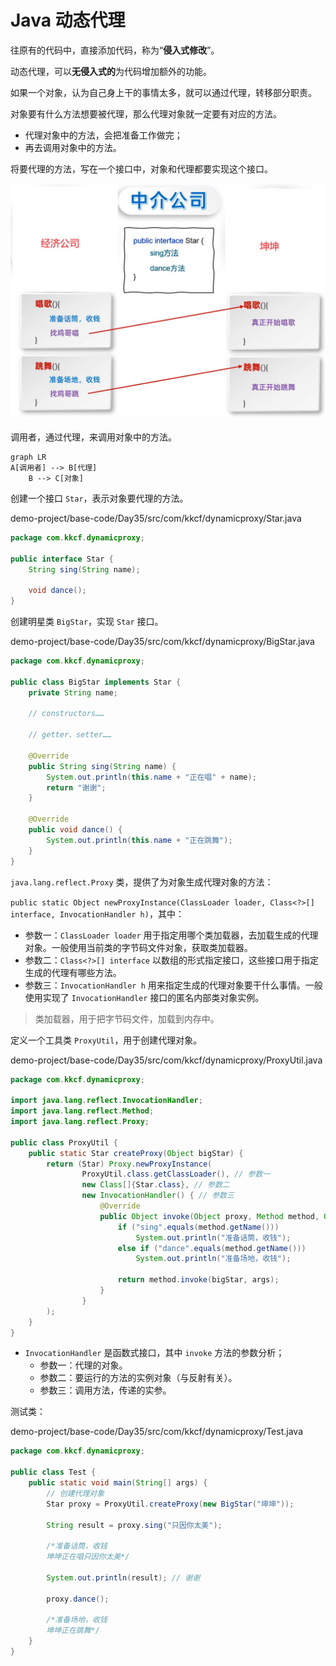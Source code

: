 # Java 动态代理

往原有的代码中，直接添加代码，称为“**侵入式修改**”。

动态代理，可以**无侵入式的**为代码增加额外的功能。

如果一个对象，认为自己身上干的事情太多，就可以通过代理，转移部分职责。

对象要有什么方法想要被代理，那么代理对象就一定要有对应的方法。

- 代理对象中的方法，会把准备工作做完；
- 再去调用对象中的方法。

将要代理的方法，写在一个接口中，对象和代理都要实现这个接口。

![动态代理](NodeAssets/动态代理.jpg)

调用者，通过代理，来调用对象中的方法。

```mermaid
graph LR
A[调用者] --> B[代理]
    B --> C[对象]
```

创建一个接口 `Star`，表示对象要代理的方法。

demo-project/base-code/Day35/src/com/kkcf/dynamicproxy/Star.java

```java
package com.kkcf.dynamicproxy;

public interface Star {
    String sing(String name);

    void dance();
}
```

创建明星类 `BigStar`，实现 `Star` 接口。

demo-project/base-code/Day35/src/com/kkcf/dynamicproxy/BigStar.java

```java
package com.kkcf.dynamicproxy;

public class BigStar implements Star {
    private String name;

    // constructors……

    // getter、setter……

    @Override
    public String sing(String name) {
        System.out.println(this.name + "正在唱" + name);
        return "谢谢";
    }

    @Override
    public void dance() {
        System.out.println(this.name + "正在跳舞");
    }
}
```

`java.lang.reflect.Proxy` 类，提供了为对象生成代理对象的方法：

`public static Object newProxyInstance(ClassLoader loader, Class<?>[] interface, InvocationHandler h)`，其中：

- 参数一：`ClassLoader loader` 用于指定用哪个类加载器，去加载生成的代理对象。一般使用当前类的字节码文件对象，获取类加载器。
- 参数二：`Class<?>[] interface` 以数组的形式指定接口，这些接口用于指定生成的代理有哪些方法。
- 参数三：`InvocationHandler h` 用来指定生成的代理对象要干什么事情。一般使用实现了 `InvocationHandler` 接口的匿名内部类对象实例。

> 类加载器，用于把字节码文件，加载到内存中。

定义一个工具类 `ProxyUtil`，用于创建代理对象。

demo-project/base-code/Day35/src/com/kkcf/dynamicproxy/ProxyUtil.java

```java
package com.kkcf.dynamicproxy;

import java.lang.reflect.InvocationHandler;
import java.lang.reflect.Method;
import java.lang.reflect.Proxy;

public class ProxyUtil {
    public static Star createProxy(Object bigStar) {
        return (Star) Proxy.newProxyInstance(
                ProxyUtil.class.getClassLoader(), // 参数一
                new Class[]{Star.class}, // 参数二
                new InvocationHandler() { // 参数三
                    @Override
                    public Object invoke(Object proxy, Method method, Object[] args) throws Throwable {
                        if ("sing".equals(method.getName()))
                            System.out.println("准备话筒，收钱");
                        else if ("dance".equals(method.getName()))
                            System.out.println("准备场地，收钱");

                        return method.invoke(bigStar, args);
                    }
                }
        );
    }
}
```

- `InvocationHandler` 是函数式接口，其中 `invoke` 方法的参数分析；
  - 参数一：代理的对象。
  - 参数二：要运行的方法的实例对象（与反射有关）。
  - 参数三：调用方法，传递的实参。

测试类：

demo-project/base-code/Day35/src/com/kkcf/dynamicproxy/Test.java

```java
package com.kkcf.dynamicproxy;

public class Test {
    public static void main(String[] args) {
        // 创建代理对象
        Star proxy = ProxyUtil.createProxy(new BigStar("坤坤"));

        String result = proxy.sing("只因你太美");

        /*准备话筒，收钱
        坤坤正在唱只因你太美*/

        System.out.println(result); // 谢谢

        proxy.dance();

        /*准备场地，收钱
        坤坤正在跳舞*/
    }
}
```
